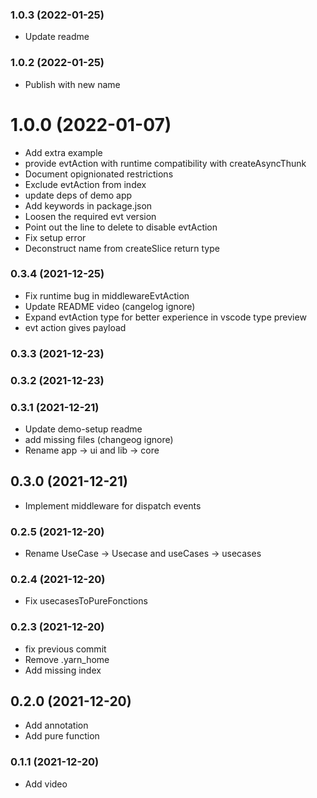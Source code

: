 ### **1.0.3** (2022-01-25)  
  
- Update readme    
  
### **1.0.2** (2022-01-25)  
  
- Publish with new name    
  
# **1.0.0** (2022-01-07)  
  
- Add extra example  
- provide evtAction with runtime compatibility with createAsyncThunk  
- Document opignionated restrictions  
- Exclude evtAction from index  
- update deps of demo app  
- Add keywords in package.json  
- Loosen the required evt version  
- Point out the line to delete to disable evtAction  
- Fix setup error  
- Deconstruct name from createSlice return type    
  
### **0.3.4** (2021-12-25)  
  
- Fix runtime bug in middlewareEvtAction  
- Update README video (cangelog ignore)  
- Expand evtAction type for better experience in vscode type preview  
- evt action gives payload    
  
### **0.3.3** (2021-12-23)  
  
  
  
### **0.3.2** (2021-12-23)  
  
  
  
### **0.3.1** (2021-12-21)  
  
- Update demo-setup readme  
- add missing files (changeog ignore)  
- Rename app -> ui and lib -> core    
  
## **0.3.0** (2021-12-21)  
  
- Implement middleware for dispatch events    
  
### **0.2.5** (2021-12-20)  
  
- Rename UseCase -> Usecase and useCases -> usecases    
  
### **0.2.4** (2021-12-20)  
  
- Fix usecasesToPureFonctions    
  
### **0.2.3** (2021-12-20)  
  
- fix previous commit  
- Remove .yarn_home  
- Add missing index    
  
## **0.2.0** (2021-12-20)  
  
- Add annotation  
- Add pure function    
  
### **0.1.1** (2021-12-20)  
  
- Add video    
  
